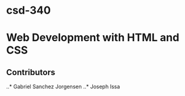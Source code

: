 # csd-340
# Web Development with HTML and CSS
## Contributors
..* Gabriel Sanchez Jorgensen
..* Joseph Issa
